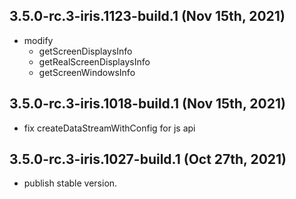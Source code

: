## 3.5.0-rc.3-iris.1123-build.1 (Nov 15th, 2021)
- modify
  - getScreenDisplaysInfo
  - getRealScreenDisplaysInfo
  - getScreenWindowsInfo

## 3.5.0-rc.3-iris.1018-build.1 (Nov 15th, 2021)

- fix createDataStreamWithConfig for js api

## 3.5.0-rc.3-iris.1027-build.1 (Oct 27th, 2021)

- publish stable version.
